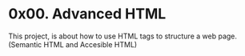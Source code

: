 # 0x00. Advanced HTML

This project, is about how to use HTML tags to structure a web page. (Semantic HTML and Accesible HTML)
